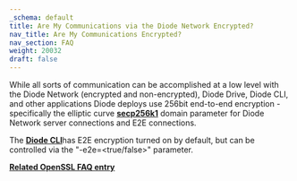```yaml
---
_schema: default
title: Are My Communications via the Diode Network Encrypted?
nav_title: Are My Communications Encrypted?
nav_section: FAQ
weight: 20032
draft: false
---
```

While all sorts of communication can be accomplished at a low level with the Diode Network (encrypted and non-encrypted), Diode Drive, Diode CLI, and other applications Diode deploys use 256bit end-to-end encryption - specifically the elliptic curve [**secp256k1**](https://www.secg.org/sec2-v2.pdf) domain parameter for Diode Network server connections and E2E connections.

The [**Diode CLI**](https://support.diode.io/article/josr6wwh5e)has E2E encryption turned on by default, but can be controlled via the "-e2e=&lt;true/false&gt;" parameter.

<a href="https://support.diode.io/article/kqzfg5ifmg" target="_blank" rel="noopener"><strong>Related OpenSSL FAQ entry</strong></a>

&nbsp;